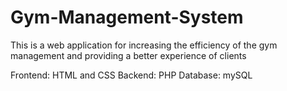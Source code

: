 # Gym-Management-System
This is a web application for increasing the efficiency of the gym management and providing a better experience of  clients

Frontend: HTML and CSS
Backend: PHP
Database: mySQL
